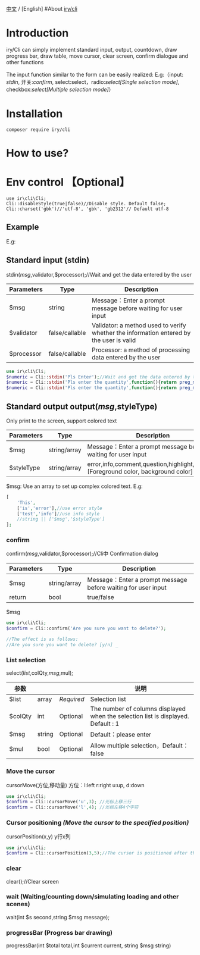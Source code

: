 [中文](./README.md) /  [English]
#About <u>iry/cli</u>
# Introduction
iry/Cli can simply implement standard input, output, countdown, draw progress bar, 
draw table, move cursor, clear screen, confirm dialogue and other functions
        
The input function similar to the form can be easily realized:
E.g:（input: _stdin_, 开关:_confirm_, select:select，radio:_select[Single selection mode]_, checkbox:_select[Multiple selection mode]_）
# Installation
```
composer require iry/cli
```
# How to use?
# Env control 【Optional】
```
use ir\cli\Cli;
Cli::disableStyle(true|false)//Disable style. Default false;
Cli::charset('gbk')//'utf-8', 'gbk', 'gb2312'// Default utf-8
```


## Example
E.g:
## Standard input (stdin)
stdin($msg,$validator,$processor);//Wait and get the data entered by the user

| Parameters | Type | Description |
|  ----    |----| ----  |
|$msg      |string|Message：Enter a prompt message before waiting for user input |
|$validator|false/callable|Validator: a method used to verify whether the information entered by the user is valid|
|$processor|false/callable|Processor: a method of processing data entered by the user|

```php
use ir\cli\Cli;
$numeric = Cli::stdin('Pls Enter');//Wait and get the data entered by the user
$numeric = Cli::stdin('Pls enter the quantity',function(){return preg_match('/^[0-9]+$/');},'trim');
$numeric = Cli::stdin('Pls enter the quantity',function(){return preg_match('/^[0-9]+$/');},'trim');
```
## Standard output output($msg,$styleType)
Only print to the screen, support colored text

| Parameters | Type | Description |
|  ----    |----| ----  |
|$msg      |string/array|Message：Enter a prompt message before waiting for user input |
|$styleType |string/array|error,info,comment,question,highlight,warning,[Foreground color, background color]|
$msg: Use an array to set up complex colored text. E.g:

```php
[
    'This',
    ['is','error'],//use error style
    ['test','info']//use info style
    //string || ['$msg','$styleType']
];
```
### confirm
confirm($msg,$validator,$processor);//Cli中 Confirmation dialog

| Parameters | Type | Description |
|  ----    |----| ----  |
|$msg      |string/array|Message：Enter a prompt message before waiting for user input |
|return |bool| true/false|

$msg
```php
use ir\cli\Cli;
$confirm = Cli::confirm('Are you sure you want to delete?');

//The effect is as follows:
//Are you sure you want to delete? [y/n] _
```

### List selection
select($list,$colQty,$msg,$mul);

|参数    |||说明  |
|  ----    |----|----| ----  |
|$list |array|_Required_|Selection list |
|$colQty|int|Optional|The number of columns displayed when the selection list is displayed. Default : 1|
|$msg|string|Optional|Default：please enter|
|$mul|bool|Optional|Allow multiple selection，Default：false|

### Move the cursor
cursorMove(方位,移动量)
方位：l:left r:right u:up, d:down
```php
use ir\cli\Cli;
$confirm = Cli::cursorMove('u',3); //光标上移三行
$confirm = Cli::cursorMove('l',4); //光标左移4个字符
```

### Cursor positioning _(Move the cursor to the specified position)_
cursorPosition(x,y) y行x列
```php
use ir\cli\Cli;
$confirm = Cli::cursorPosition(3,5);//The cursor is positioned after the third character in line 5
``` 

### clear
clear();//Clear screen

### wait (Waiting/counting down/simulating loading and other scenes)
wait(int $s second,string $msg message);

### progressBar (Progress bar drawing)
progressBar(int $total total,int $current current, string $msg string)